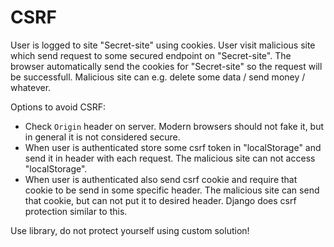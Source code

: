 # CSRF

User is logged to site "Secret-site" using cookies. User visit malicious site which send request to some secured endpoint on "Secret-site". The browser automatically
send the cookies for "Secret-site" so the request will be successfull. Malicious site can e.g. delete some data / send money / whatever.

Options to avoid CSRF:
* Check `Origin` header on server. Modern browsers should not fake it, but in general it is not considered secure.
* When user is authenticated store some csrf token in "localStorage" and send it in header with each request. The malicious site can not access "localStorage".
* When user is authenticated also send csrf cookie and require that cookie to be send in some specific header. The malicious site can send that cookie, but can not
  put it to desired header. Django does csrf protection similar to this.

Use library, do not protect yourself using custom solution!
